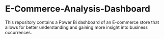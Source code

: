 # E-Commerce-Analysis-Dashboard
This repository contains a Power Bi dashboard of an E-commerce store that allows for better understanding and gaining more insight into business occurrences.
